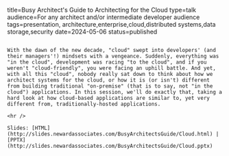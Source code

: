 title=Busy Architect's Guide   to Architecting for the Cloud
type=talk
audience=For any architect and/or intermediate developer audience
tags=presentation, architecture,enterprise,cloud,distributed systems,data storage,security
date=2024-05-06
status=published
~~~~~~

With the dawn of the new decade, "cloud" swept into developers' (and their managers'!) mindsets with a vengeance. Suddenly, everything was "in the cloud", development was racing "to the cloud", and if you weren't "cloud-friendly", you were facing an uphill battle. And yet, with all this "cloud", nobody really sat down to think about how we architect systems for the cloud, or how it is (or isn't) different from building traditional "on-premise" (that is to say, not "in the cloud") applications. In this session, we'll do exactly that, taking a hard look at how cloud-based applications are similar to, yet very different from, traditionally-hosted applications.
    
<hr />

Slides: [HTML](http://slides.newardassociates.com/BusyArchitectsGuide/Cloud.html) | [PPTX](http://slides.newardassociates.com/BusyArchitectsGuide/Cloud.pptx)
